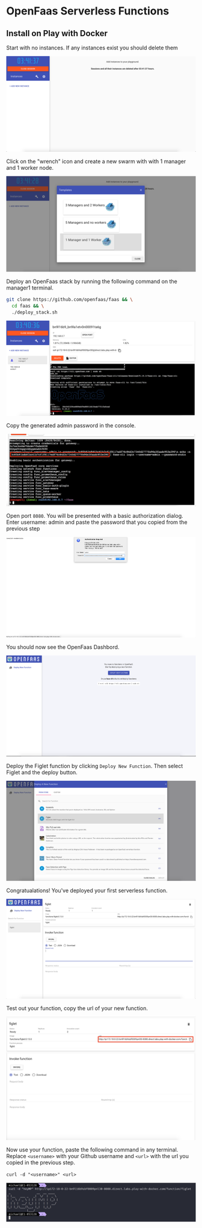 # OpenFaas Serverless Functions

## Install on Play with Docker

Start with no instances.  If any instances exist you should delete them

![](images/1.png)

Click on the "wrench" icon and create a new swarm with with 1 manager and 1 worker node.


![](images/2.png)

Deploy an OpenFaas stack by running the following command on the manager1 terminal.

```bash
git clone https://github.com/openfaas/faas && \
  cd faas && \
  ./deploy_stack.sh
```

![](images/4.png)

Copy the generated admin password in the console. 

![](images/5.png)

Open port `8080`.  You will be presented with a basic authorization dialog.  Enter username: admin and paste the password that you copied from the previous step


![](images/6.png)

You should now see the OpenFaas Dashbord.

![](images/7.png)

Deploy the Figlet function by clicking `Deploy New Function`.  Then select Figlet and the deploy button.

![](images/8.png)

Congratualations!  You've deployed your first serverless function.

![](images/9.png)

Test out your function, copy the url of your new function.

![](images/10.png)

Now use your function, paste the following command in any terminal. Replace `<username>` with your Github username and `<url>` with the url you copied in the previous step.

`curl -d "<username>" <url>`

![](images/11.png)